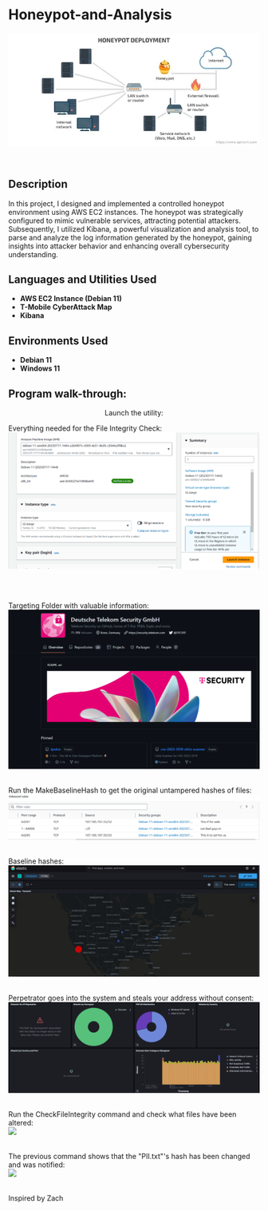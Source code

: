 # Honeypot-and-Analysis

![](images/intro.jpg)

<br />
<h2>Description</h2>
In this project, I designed and implemented a controlled honeypot environment using AWS EC2 instances. The honeypot was strategically configured to mimic vulnerable services, attracting potential attackers. Subsequently, I utilized Kibana, a powerful visualization and analysis tool, to parse and analyze the log information generated by the honeypot, gaining insights into attacker behavior and enhancing overall cybersecurity understanding.
<br />


<h2>Languages and Utilities Used</h2>

- <b>AWS EC2 Instance (Debian 11)</b>
- <b>T-Mobile CyberAttack Map</b>
- <b>Kibana</b> 

<h2>Environments Used </h2>

- <b>Debian 11</b>
- <b>Windows 11</b> 

<h2>Program walk-through:</h2>

<p align="center">
Launch the utility: <br/>

 Everything needed for the File Integrity Check:  <br/>
![](images/p1.png)

<br />
<br />


Targeting Folder with valuable information:  <br/>
![](images/p3.png)
<br />
<br />

Run the MakeBaselineHash to get the original untampered hashes of files:  <br/>
![](images/p4.png)
<br />
<br />

Baseline hashes:  <br/>
![](images/p5.png)
<br />
<br />

Perpetrator goes into the system and steals your address without consent:  <br/>
![](images/p6.png)
<br />
<br />

Run the CheckFileIntegrity command and check what files have been altered:  <br/>
![](images/p7.png)
<br />
<br />

The previous command shows that the "PII.txt"'s hash has been changed and was notified:  <br/>
![](images/p8.png)
<br />
<br />



Inspired by Zach<br/>
